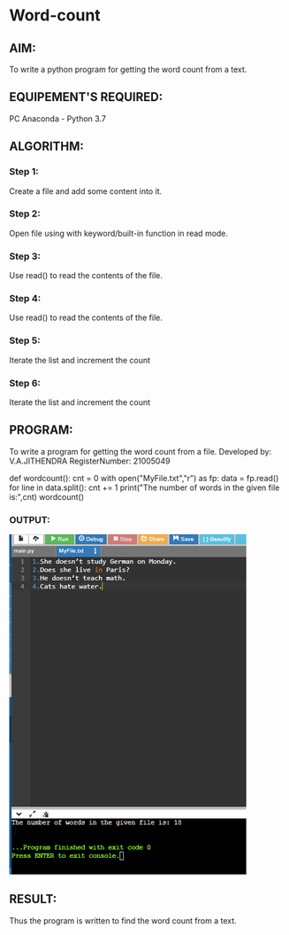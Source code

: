 # Word-count
## AIM:
To write a python program for getting the word count from a text.
## EQUIPEMENT'S REQUIRED: 
PC
Anaconda - Python 3.7
## ALGORITHM: 
### Step 1:
Create a file and add some content into it.
### Step 2: 
 Open file using with keyword/built-in function in read mode.
### Step 3: 
Use read() to read the contents of the file.
### Step 4:  
Use read() to read the contents of the file.
### Step 5: 
Iterate the list and increment the count
### Step 6: 
Iterate the list and increment the count
## PROGRAM:
To write a program for getting the word count from a file.
Developed by: V.A.JITHENDRA
RegisterNumber: 21005049

def wordcount():
    cnt = 0
    with open("MyFile.txt","r") as fp:
        data = fp.read()
        for line in data.split():
            cnt += 1
    print("The number of words in the given file is:",cnt)
wordcount()
### OUTPUT:
![output](./word.png)


## RESULT:
Thus the program is written to find the word count from a text.
